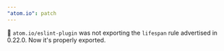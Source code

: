 ```yaml
---
"atom.io": patch
---
```


🐛 `atom.io/eslint-plugin` was not exporting the `lifespan` rule advertised in 0.22.0. Now it's properly exported.
